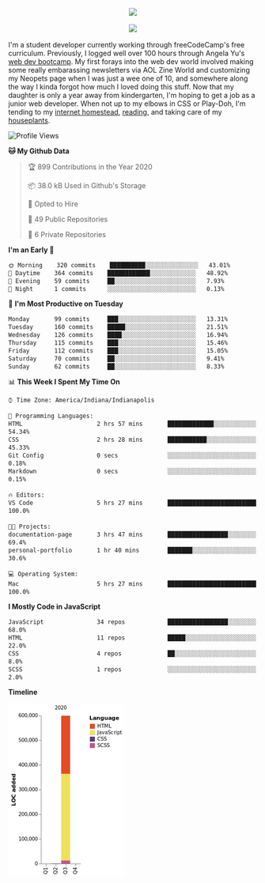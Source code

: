 <p align="center"><img src="https://i.imgur.com/wJsitMz.gif"></p>
<p align="center">
<img src="https://i.imgur.com/yc24RM2.png" width="400">
</p>

I'm a student developer currently working through freeCodeCamp's free curriculum. Previously, I logged well over 100 hours through Angela Yu's [web dev bootcamp](https://www.udemy.com/course/the-complete-web-development-bootcamp/). My first forays into the web dev world involved making some really embarassing newsletters via AOL Zine World and customizing my Neopets page when I was just a wee one of 10, and somewhere along the way I kinda forgot how much I loved doing this stuff. Now that my daughter is only a year away from kindergarten, I'm hoping to get a job as a junior web developer. When not up to my elbows in CSS or Play-Doh, I'm tending to my [internet homestead](https://jennymikac.dev), [reading](https://www.goodreads.com/user/show/63139573-jenny-mikac), and taking care of my [houseplants](https://www.notion.so/codexvitae/Houseplants-3b1370377d9845dc8166373f166224b3).

<!--START_SECTION:waka-->
![Profile Views](http://img.shields.io/badge/Profile%20Views-3-blue)

**🐱 My Github Data** 

> 🏆 899 Contributions in the Year 2020
 > 
> 📦 38.0 kB Used in Github's Storage 
 > 
> 💼 Opted to Hire
 > 
> 📜 49 Public Repositories
 > 
> 🔑 6 Private Repositories 

**I'm an Early 🐤** 

```text
🌞 Morning    320 commits    ██████████░░░░░░░░░░░░░░░   43.01% 
🌆 Daytime    364 commits    ████████████░░░░░░░░░░░░░   48.92% 
🌃 Evening    59 commits     ██░░░░░░░░░░░░░░░░░░░░░░░   7.93% 
🌙 Night      1 commits      ░░░░░░░░░░░░░░░░░░░░░░░░░   0.13%

```
📅 **I'm Most Productive on Tuesday** 

```text
Monday       99 commits     ███░░░░░░░░░░░░░░░░░░░░░░   13.31% 
Tuesday      160 commits    █████░░░░░░░░░░░░░░░░░░░░   21.51% 
Wednesday    126 commits    ████░░░░░░░░░░░░░░░░░░░░░   16.94% 
Thursday     115 commits    ███░░░░░░░░░░░░░░░░░░░░░░   15.46% 
Friday       112 commits    ███░░░░░░░░░░░░░░░░░░░░░░   15.05% 
Saturday     70 commits     ██░░░░░░░░░░░░░░░░░░░░░░░   9.41% 
Sunday       62 commits     ██░░░░░░░░░░░░░░░░░░░░░░░   8.33%

```


📊 **This Week I Spent My Time On** 

```text
⌚︎ Time Zone: America/Indiana/Indianapolis

💬 Programming Languages: 
HTML                     2 hrs 57 mins       █████████████░░░░░░░░░░░░   54.34% 
CSS                      2 hrs 28 mins       ███████████░░░░░░░░░░░░░░   45.33% 
Git Config               0 secs              ░░░░░░░░░░░░░░░░░░░░░░░░░   0.18% 
Markdown                 0 secs              ░░░░░░░░░░░░░░░░░░░░░░░░░   0.15%

🔥 Editors: 
VS Code                  5 hrs 27 mins       █████████████████████████   100.0%

🐱‍💻 Projects: 
documentation-page       3 hrs 47 mins       █████████████████░░░░░░░░   69.4% 
personal-portfolio       1 hr 40 mins        ███████░░░░░░░░░░░░░░░░░░   30.6%

💻 Operating System: 
Mac                      5 hrs 27 mins       █████████████████████████   100.0%

```

**I Mostly Code in JavaScript** 

```text
JavaScript               34 repos            █████████████████░░░░░░░░   68.0% 
HTML                     11 repos            █████░░░░░░░░░░░░░░░░░░░░   22.0% 
CSS                      4 repos             ██░░░░░░░░░░░░░░░░░░░░░░░   8.0% 
SCSS                     1 repos             ░░░░░░░░░░░░░░░░░░░░░░░░░   2.0%

```


**Timeline**

![Chart not found](https://github.com/maudlinmandrake/maudlinmandrake/blob/master/charts/bar_graph.png) 


<!--END_SECTION:waka-->

